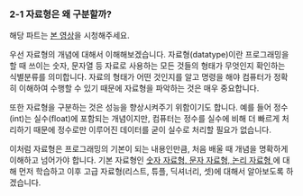 ### 2-1 자료형은 왜 구분할까?
해당 파트는 [본 영상](https://www.youtube.com/watch?v=Np0PQhQQY2c)을 시청해주세요. 

우선 자료형의 개념에 대해서 이해해보겠습니다. 자료형(datatype)이란 프로그래밍을 할 때 쓰이는 숫자, 문자열 등 자료로 사용하는 모든 것들의 형태가 무엇인지 확인하는 식별분류를 의미합니다. 자료의 형태가 어떤 것인지를 알고 명령을 해야 컴퓨터가 정확히 이해하여 수행할 수 있기 때문에 자료형을 파악하는 것은 매우 중요합니다. 

또한 자료형을 구분하는 것은 성능을 향상시켜주기 위함이기도 합니다.  예를 들어 정수(int)는 실수(float)에 포함되는 개념이지만, 컴퓨터는 정수를 실수에 비해 더 빠르게 처리하기 때문에 정수로만 이루어진 데이터를 굳이 실수로 처리할 필요가 없습니다. 

이처럼 자료형은 프로그래밍의 기본이 되는 내용인만큼, 처음 배울 때 개념을 명확하게 이해하고 넘어가야 합니다. 기본 자료형인 <u> 숫자 자료형, 문자 자료형, 논리 자료형 </u>에 대해 먼저 학습하고 이후 고급 자료형(리스트, 튜플, 딕셔너리, 셋)에 대해서 알아보도록 하겠습니다. 

